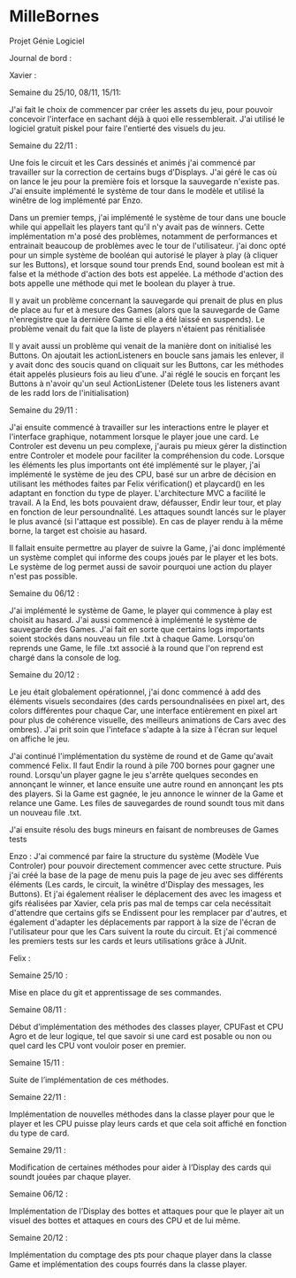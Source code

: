 # MilleBornes
Projet Génie Logiciel


Journal de bord :

Xavier :


Semaine du 25/10, 08/11, 15/11:

J'ai fait le choix de commencer par créer les assets du jeu, pour pouvoir concevoir l'interface en sachant déjà à quoi elle ressemblerait. J'ai utilisé le logiciel gratuit piskel pour faire l'entierté des visuels du jeu.



Semaine du 22/11 :

Une fois le circuit et les Cars dessinés et animés j'ai commencé par travailler sur la correction de certains bugs d'Displays.
J'ai géré le cas où on lance le jeu pour la première fois et lorsque la sauvegarde n'existe pas.
J'ai ensuite implémenté le système de tour dans le modèle et utilisé la winêtre de log implémenté par Enzo.


Dans un premier temps, j'ai implémenté le système de tour dans une boucle while qui appellait les players tant qu'il n'y avait pas de winners.
Cette implémentation m'a posé des problèmes, notamment de performances et entrainait beaucoup de problèmes avec le tour de l'utilisateur.
j'ai donc opté pour un simple système de booléan qui autorisé le player à play (à cliquer sur les Buttons), et lorsque sound tour prends End, sound boolean est mit à false et la méthode d'action des bots est appelée. La méthode d'action des bots appelle une méthode qui met le boolean du player à true.


Il y avait un problème concernant la sauvegarde qui prenait de plus en plus de place au fur et à mesure des Games (alors que la sauvegarde de Game n'enregistre que la dernière Game si elle a été laissé en suspends). Le problème venait du fait que la liste de players n'étaient pas rénitialisée

Il y avait aussi un problème qui venait de la manière dont on initialisé les Buttons. On ajoutait les actionListeners en boucle sans jamais les enlever, il y avait donc des soucis quand on cliquait sur les Buttons, car les méthodes était appelés plusieurs fois au lieu d'une. J'ai réglé le soucis en forçant les Buttons à n'avoir qu'un seul ActionListener (Delete tous les listeners avant de les radd lors de l'initialisation)



Semaine du 29/11 :

J'ai ensuite commencé à travailler sur les interactions entre le player et l'interface graphique, notamment lorsque le player joue une card. Le Controler est devenu un peu complexe, j'aurais pu mieux gérer la distinction entre Controler et modele pour faciliter la compréhension du code.
Lorsque les éléments les plus importants ont été implémenté sur le player, j'ai implémenté le système de jeu des CPU, basé sur un arbre de décision en utilisant les méthodes faites par Felix vérification() et playcard() en les adaptant en fonction du type de player. L'architecture MVC a facilité le travail. A la End, les bots pouvaient draw, défausser, Endir leur tour, et play en fonction de leur persoundnalité. Les attaques soundt lancés sur le player le plus avancé (si l'attaque est possible). En cas de player rendu à la même borne, la target est choisie au hasard.

Il fallait ensuite permettre au player de suivre la Game, j'ai donc implémenté un système complet qui informe des coups joués par le player et les bots. Le système de log permet aussi de savoir pourquoi une action du player n'est pas possible.


Semaine du 06/12 :

J'ai implémenté le système de Game, le player qui commence à play est choisit au hasard. J'ai aussi commencé à implémenté le système de sauvegarde des Games. J'ai fait en sorte que certains logs importants soient stockés dans nouveau un file .txt à chaque Game. Lorsqu'on reprends une Game, le file .txt associé à la round que l'on reprend est chargé dans la console de log.

Semaine du 20/12 :

Le jeu était globalement opérationnel, j'ai donc commencé à add des éléments visuels secondaires (des cards persoundnalisées en pixel art, des colors différentes pour chaque Car, une interface entièrement en pixel art pour plus de cohérence visuelle, des meilleurs animations de Cars avec des ombres). J'ai prit soin que l'inteface s'adapte à la size à l'écran sur lequel on affiche le jeu.

J'ai continué l'implémentation du système de round et de Game qu'avait commencé Felix. Il faut Endir la round à pile 700 bornes pour gagner une round. Lorsqu'un player gagne le jeu s'arrête quelques secondes en annonçant le winner, et lance ensuite une autre round en annonçant les pts des players. Si la Game est gagnée, le jeu annonce le winner de la Game et relance une Game. Les files de sauvegardes de round soundt tous mit dans un nouveau file .txt.

J'ai ensuite résolu des bugs mineurs en faisant de nombreuses de Games tests






Enzo :
J'ai commencé par faire la structure du système (Modèle Vue Controler) pour pouvoir directement commencer avec cette structure. Puis j'ai créé la base de la page de menu puis la page de jeu avec ses différents éléments (Les cards, le circuit, la winêtre d'Display des messages, les Buttons).
Et j'ai également réaliser le déplacement des avec les imagess et gifs réalisées par Xavier, cela pris pas mal de temps car cela necéssitait d'attendre que certains gifs se Endissent pour les remplacer par d'autres, et également d'adapter les déplacements par rapport à la size de l'écran de l'utilisateur pour que les Cars suivent la route du circuit.
Et j'ai commencé les premiers tests sur les cards et leurs utilisations grâce à JUnit.


Felix : 

Semaine 25/10 :

Mise en place du git et apprentissage de ses commandes.

Semaine 08/11 :

Début d’implémentation des méthodes des classes player, CPUFast et CPU Agro et de leur logique, tel que savoir si une card est posable ou non ou quel card les CPU vont vouloir poser en premier.

Semaine 15/11 :

Suite de l’implémentation de ces méthodes.

Semaine 22/11 :

Implémentation de nouvelles méthodes dans la classe player pour que le player et les CPU puisse play leurs cards et que cela soit affiché en fonction du type de card.

Semaine 29/11 : 

Modification de certaines méthodes pour aider à l’Display des cards qui soundt jouées par chaque player.

Semaine 06/12 :

Implémentation de l’Display des bottes et attaques pour que le player ait un visuel des bottes et attaques en cours des CPU et de lui même.

Semaine 20/12 :

Implémentation du comptage des pts pour chaque player dans la classe Game et implémentation des coups fourrés dans la classe player.